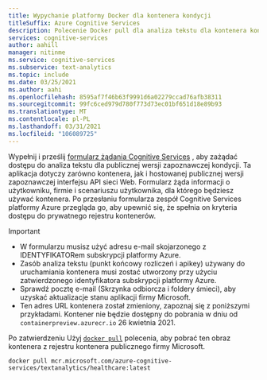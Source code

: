 ```yaml
---
title: Wypychanie platformy Docker dla kontenera kondycji
titleSuffix: Azure Cognitive Services
description: Polecenie Docker pull dla analiza tekstu dla kontenera kondycji
services: cognitive-services
author: aahill
manager: nitinme
ms.service: cognitive-services
ms.subservice: text-analytics
ms.topic: include
ms.date: 03/25/2021
ms.author: aahi
ms.openlocfilehash: 8595af7f46b63f9991d6a02279ccad76afb38311
ms.sourcegitcommit: 99fc6ced979d780f773d73ec01bf651d18e89b93
ms.translationtype: MT
ms.contentlocale: pl-PL
ms.lasthandoff: 03/31/2021
ms.locfileid: "106089725"
---
```

Wypełnij i prześlij [formularz żądania Cognitive Services](https://aka.ms/csgate) , aby zażądać dostępu do analiza tekstu dla publicznej wersji zapoznawczej kondycji.  Ta aplikacja dotyczy zarówno kontenera, jak i hostowanej publicznej wersji zapoznawczej interfejsu API sieci Web.
Formularz żąda informacji o użytkowniku, firmie i scenariuszu użytkownika, dla którego będziesz używać kontenera. Po przesłaniu formularza zespół Cognitive Services platformy Azure przegląda go, aby upewnić się, że spełnia on kryteria dostępu do prywatnego rejestru kontenerów.

> [!IMPORTANT]
> * W formularzu musisz użyć adresu e-mail skojarzonego z IDENTYFIKATORem subskrypcji platformy Azure.
> * Zasób analiza tekstu (punkt końcowy rozliczeń i apikey) używany do uruchamiania kontenera musi zostać utworzony przy użyciu zatwierdzonego identyfikatora subskrypcji platformy Azure. 
> * Sprawdź pocztę e-mail (Skrzynka odbiorcza i foldery śmieci), aby uzyskać aktualizacje stanu aplikacji firmy Microsoft.
> * Ten adres URL kontenera został zmieniony, zapoznaj się z poniższymi przykładami. Kontener nie będzie dostępny do pobrania w dniu od `containerpreview.azurecr.io` 26 kwietnia 2021.


Po zatwierdzeniu Użyj [`docker pull`](https://docs.docker.com/engine/reference/commandline/pull/) polecenia, aby pobrać ten obraz kontenera z rejestru kontenera publicznego firmy Microsoft.

```
docker pull mcr.microsoft.com/azure-cognitive-services/textanalytics/healthcare:latest
```
